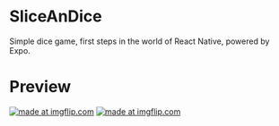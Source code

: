 # SliceAnDice

Simple dice game, first steps in the world of React Native, powered by Expo.

# Preview

<a href="https://imgflip.com/gif/42s877"><img src="https://i.imgflip.com/42s877.gif" title="made at imgflip.com"/></a>
<a href="https://imgflip.com/gif/42s8eg"><img src="https://i.imgflip.com/42s8eg.gif" title="made at imgflip.com"/></a>

<!-- ![alt text](https://github.com/Tamplier2911/Guidie/blob/master/image.jpg?raw=true) -->
<!-- https://imgflip.com/gif-maker -->

<!-- # Gifs -->
